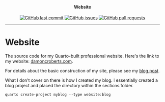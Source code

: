 <h4 align="center">Website</h4>
<p align="center">
    <a href="https://github.com/DamonCharlesRoberts/website/commits/main">
    <img src="https://img.shields.io/github/last-commit/DamonCharlesRoberts/website.svg?style=flat-square&logo=github&logoColor=white"
         alt="GitHub last commit"></a>
    <a href="https://github.com/DamonCharlesRoberts/website/issues">
    <img src="https://img.shields.io/github/issues-raw/DamonCharlesRoberts/website.svg?style=flat-square&logo=github&logoColor=white"
         alt="GitHub issues"></a>
    <a href="https://github.com/DamonCharlesRoberts/website/pulls">
    <img src="https://img.shields.io/github/issues-pr-raw/DamonCharlesRoberts/website.svg?style=flat-square&logo=github&logoColor=white"
         alt="GitHub pull requests"></a>
</p>

---

# Website

The source code for my Quarto-built professional website. Here's the link to my website: [damoncroberts.com](https://damoncroberts.com).

For details about the basic construction of my site, please see my [blog post](https://damoncroberts.com).

What I don't cover on there is how I created my blog. I essentially created a blog project and placed the directory within the sections folder.

```terminal
quarto create-project myblog --type website:blog
```
